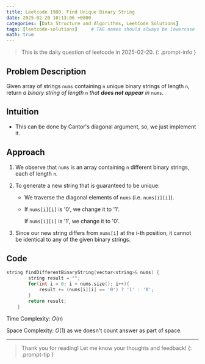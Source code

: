 ```yaml
---
title: Leetcode 1980. Find Unique Binary String
date: 2025-02-20 10:13:06 +0800
categories: [Data Structure and Algorithms, LeetCode Solutions] 
tags: [leetcode-solutions]     # TAG names should always be lowercase 
math: true
---
```




> This is the daily question of leetcode in 2025-02-20. 
{: .prompt-info }

## Problem Description

Given array of strings `nums` containing `n` unique binary strings of length `n`, return *a binary string of length* `n` *that **does not appear** in* `nums`.



## Intuition

- This can be done by Cantor's diagonal argument, so, we just implement it.

## Approach

1. We observe that `nums` is an array containing `n` different binary strings, each of length `n`.

2. To generate a new string that is guaranteed to be unique:

     - We traverse the diagonal elements of `nums` (i.e. `nums[i][i]`).

     - If `nums[i][i]` is '$0$', we change it to '$1$'.
       
       If `nums[i][i]` is '$1$', we change it to '$0$'.

3. Since our new string differs from `nums[i]` at the i-th position, it cannot be identical to any of the given binary strings.

## Code

```c++
string findDifferentBinaryString(vector<string>& nums) {
        string result = "";
        for(int i = 0; i < nums.size(); i++){
            result += (nums[i][i] == '0') ? '1' : '0';
        }
        return result;
    }
```

Time Complexity: $O(n)$

Space Complexity: $O(1)$ as we doesn't count answer as part of space.

---

> Thank you for reading! Let me know your thoughts and feedback!
{: .prompt-tip }
